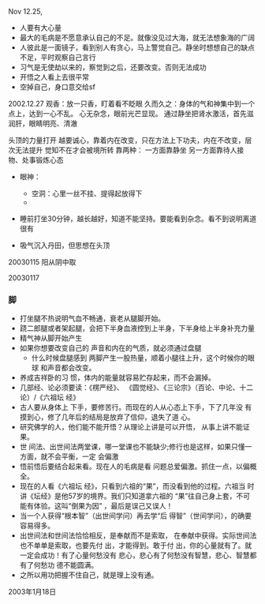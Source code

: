 Nov 12.25,
* 人要有大心量
* 最大的毛病是不愿意承认自己的不足。就像没见过大海，就无法想象海的广阔
* 人彼此是一面镜子，看到别人有贪心，马上警觉自己。静坐时想想自己的缺点不足，平时观察自己言行
* 习气是无使劫以来的，察觉到之后，还要改变。否则无法成功
* 开悟之人看上去很平常
* 空掉自己，身口意交给sf

2002.12.27
观香：放一只香，盯着看不眨眼
  久而久之：身体的气和神集中到一个点上，达到一心不乱。
  心无杂念，眼前光芒显现。
  通过静坐把肾水激活，首先滋润肝，眼睛明亮、清澈
  
头顶的力量打开
越要诚心，靠着内在改变，只在方法上下功夫，内在不改变，层次无法提升
觉知不在才会被境所转
靠两种：
  一方面靠静坐
  另一方面靠待人接物、处事锻炼心态
 
* 眼神：
  * 空洞：心里一丝不挂、提得起放得下
  * 
  
* 睡前打坐30分钟，越长越好，知道不能坚持。要能看到杂念。看不到说明离道很有
  
* 吸气沉入丹田，但思想在头顶

20030115
阳从阴中取

20030117
### 脚
* 打坐腿不热说明气血不畅通，衰老从腿脚开始。
* 跷二郎腿或者架起腿，会把下半身血液控到上半身，下半身给上半身补充力量
* 精气神从脚开始产生
* 如果你想要改变自己的 声音和内在的气质，就必须通过盘腿
  * 什么时候盘腿感到 两脚产生一股热量，顺着小腿往上升，这个时候你的眼球 和声音都会改变。
* 养成吉祥卧的习 惯，体内的能量就容易贮存起来，而不会漏掉。
* 几部经、论必须要读：《楞严经》、 《圆觉经》、《三论宗》（百论、中论、十二论）/《六祖坛 经》
* 古人要从身体上 下手，要修苦行。而现在的人从心态上下手，下了几年没 有摸到心，修了几年后的结局是放弃了信仰，退失了道 心。
* 研究佛学的人，他们能不能开悟？从理论上讲是可以开悟， 从事上讲不能证果。
* 世 间法、出世间法两堂课，哪一堂课也不能缺少;修行也是这样，如果只懂一方面，就不会平衡，一定 会偏激
* 悟前悟后要结合起来看。现在人的毛病是看 问题总爱偏激。抓住一点，以偏概全。
* 现在的人看《六祖坛 经》，只看到六祖的“果”，而没看到他的过程。六祖当 时讲《坛经》是他57岁的境界。我们只知道拿六祖的 “果”往自己身上套，不可能有体验。这叫“倒果为因” ，最后是误己又误人！
* 当一个人获得“根本智”（出世间学问）再去学“后 得智”（世间学问），的确要容易得多。
* 出世间法和世间法恰恰相反，是奉献而不是索取， 在奉献中获得。实际世间法也不单单是索取，也要先付 出，才能得到。敢于付 出，你的心量就有了。就一定会成功！有了心量何愁没有 悲心，悲心有了何愁没有智慧，悲心、智慧都有了何愁功 德不能圆满。
* 之所以用功把握不住自己，就是理上没有通。


2003年1月18日

